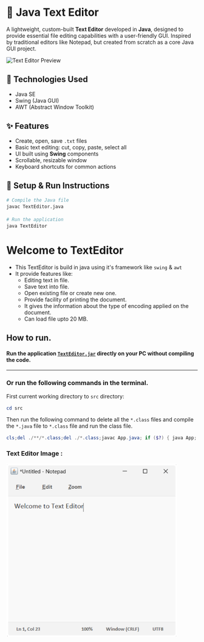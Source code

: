 # 📝 Java Text Editor

A lightweight, custom-built **Text Editor** developed in **Java**, designed to provide essential file editing capabilities with a user-friendly GUI. Inspired by traditional editors like Notepad, but created from scratch as a core Java GUI project.

![Text Editor Preview](./assets/text-editor-screenshot.png)

## 🚀 Technologies Used
- Java SE
- Swing (Java GUI)
- AWT (Abstract Window Toolkit)

## ✨ Features
- Create, open, save `.txt` files
- Basic text editing: cut, copy, paste, select all
- UI built using **Swing** components
- Scrollable, resizable window
- Keyboard shortcuts for common actions

## 🧰 Setup & Run Instructions
```bash
# Compile the Java file
javac TextEditor.java

# Run the application
java TextEditor
```



# Welcome to TextEditor

-   This TextEditor is build in java using it's framework like `swing` & `awt`
-   It provide features like:
    -   Editing text in file.
    -   Save text into file.
    -   Open existing file or create new one.
    -   Provide facility of printing the document.
    -   It gives the information about the type of encoding applied on the document.
    -   Can load file upto 20 MB.

## How to run.

#### Run the application [`TextEditor.jar`](TextEditor.jar) directly on your PC without compiling the code.

<hr />

### Or run the following commands in the terminal.

First current working directory to `src` directory:

```powershell
cd src
```

Then run the following command to delete all the `*.class` files and compile the `*.java` file to `*.class` file and run the class file.

```powershell
cls;del ./**/*.class;del ./*.class;javac App.java; if ($?) { java App; }
```

### Text Editor Image :

<img src="text-editor-image.png" width="450" alt="Text Editor Image" />
